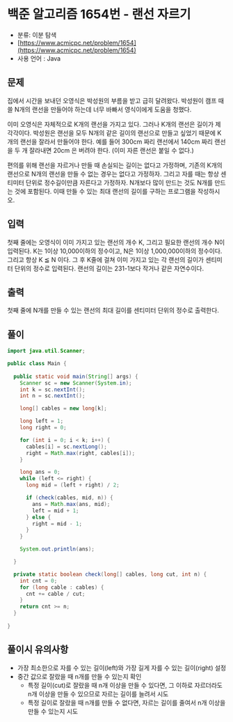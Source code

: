 백준 알고리즘 1654번 - 랜선 자르기
========

- 분류: 이분 탐색
- [https://www.acmicpc.net/problem/1654](https://www.acmicpc.net/problem/1654)
- 사용 언어 : Java

## 문제

집에서 시간을 보내던 오영식은 박성원의 부름을 받고 급히 달려왔다. 박성원이 캠프 때 쓸 N개의 랜선을 만들어야 하는데 너무 바빠서 영식이에게 도움을 청했다.

이미 오영식은 자체적으로 K개의 랜선을 가지고 있다. 그러나 K개의 랜선은 길이가 제각각이다. 박성원은 랜선을 모두 N개의 같은 길이의 랜선으로 만들고 싶었기 때문에 K개의 랜선을 잘라서 만들어야 한다. 예를 들어 300cm 짜리 랜선에서 140cm 짜리 랜선을 두 개 잘라내면 20cm 은 버려야 한다. (이미 자른 랜선은 붙일 수 없다.)

편의를 위해 랜선을 자르거나 만들 때 손실되는 길이는 없다고 가정하며, 기존의 K개의 랜선으로 N개의 랜선을 만들 수 없는 경우는 없다고 가정하자. 그리고 자를 때는 항상 센티미터 단위로 정수길이만큼 자른다고 가정하자. N개보다 많이 만드는 것도 N개를 만드는 것에 포함된다. 이때 만들 수 있는 최대 랜선의 길이를 구하는 프로그램을 작성하시오.


## 입력

첫째 줄에는 오영식이 이미 가지고 있는 랜선의 개수 K, 그리고 필요한 랜선의 개수 N이 입력된다. K는 1이상 10,000이하의 정수이고, N은 1이상 1,000,000이하의 정수이다. 그리고 항상 K ≦ N 이다. 그 후 K줄에 걸쳐 이미 가지고 있는 각 랜선의 길이가 센티미터 단위의 정수로 입력된다. 랜선의 길이는 231-1보다 작거나 같은 자연수이다.


## 출력

첫째 줄에 N개를 만들 수 있는 랜선의 최대 길이를 센티미터 단위의 정수로 출력한다.


## 풀이 

```java
import java.util.Scanner;

public class Main {
    
  public static void main(String[] args) {
    Scanner sc = new Scanner(System.in);
    int k = sc.nextInt();
    int n = sc.nextInt();

    long[] cables = new long[k];

    long left = 1;
    long right = 0;

    for (int i = 0; i < k; i++) {
      cables[i] = sc.nextLong();
      right = Math.max(right, cables[i]);
    }

    long ans = 0;
    while (left <= right) {
      long mid = (left + right) / 2;

      if (check(cables, mid, n)) {
        ans = Math.max(ans, mid);
        left = mid + 1;
      } else {
        right = mid - 1;
      }
    }

    System.out.println(ans);

  }

  private static boolean check(long[] cables, long cut, int n) {
    int cnt = 0;
    for (long cable : cables) {
      cnt += cable / cut;
    }
    return cnt >= n;
  }
    
}
```

## 풀이시 유의사항

- 가장 최소한으로 자를 수 있는 길이(left)와 가장 길게 자를 수 있는 길이(right) 설정
- 중간 값으로 잘랐을 때 n개를 만들 수 있는지 확인
  - 특정 길이(cut)로 잘랐을 때 n개 이상을 만들 수 있다면, 그 이하로 자르더라도 n개 이상을 만들 수 있으므로 자르는 길이를 늘려서 시도
  - 특정 길이로 잘랐을 때 n개를 만들 수 없다면, 자르는 길이를 줄여서 n개 이상을 만들 수 있는지 시도
